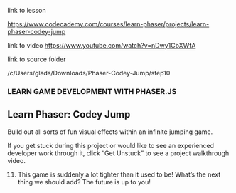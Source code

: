 link to lesson

https://www.codecademy.com/courses/learn-phaser/projects/learn-phaser-codey-jump


link to video
https://www.youtube.com/watch?v=nDwy1CbXWfA


link to source folder

/c/Users/glads/Downloads/Phaser-Codey-Jump/step10



### LEARN GAME DEVELOPMENT WITH PHASER.JS
## Learn Phaser: Codey Jump

Build out all sorts of fun visual effects within an infinite jumping game.

If you get stuck during this project or would like to see an experienced developer work through it, click “Get Unstuck” to see a project walkthrough video.


11. This game is suddenly a lot tighter than it used to be! What’s the next thing we should add? The future is up to you!

